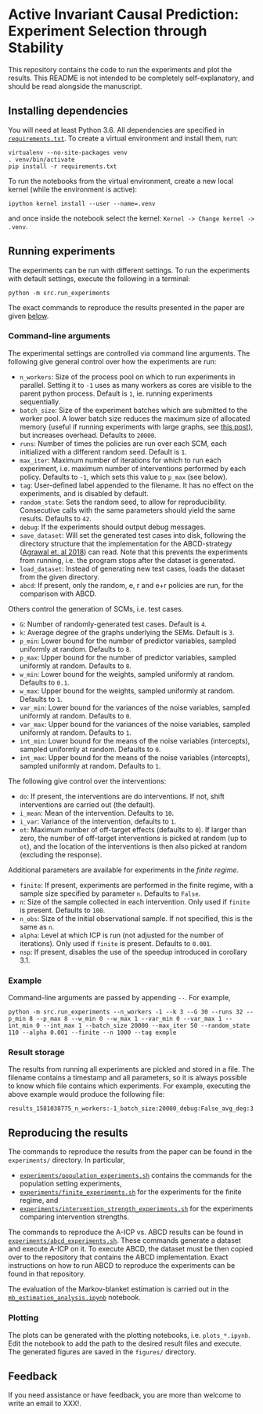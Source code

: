 # Active Invariant Causal Prediction: Experiment Selection through Stability

This repository contains the code to run the experiments and plot the results. This README is not intended to be completely self-explanatory, and should be read alongside the manuscript.

## Installing dependencies

You will need at least Python 3.6. All dependencies are specified in [`requirements.txt`](requirements.txt). To create a virtual environment and install them, run:

```
virtualenv --no-site-packages venv
. venv/bin/activate
pip install -r requirements.txt
```

To run the notebooks from the virtual environment, create a new local kernel (while the environment is active):

```
ipython kernel install --user --name=.venv
```

and once inside the notebook select the kernel: `Kernel -> Change kernel -> .venv`.

## Running experiments

The experiments can be run with different settings. To run the experiments with default settings, execute the following in a terminal:

```
python -m src.run_experiments
```

The exact commands to reproduce the results presented in the paper are given [below](#rep).

### Command-line arguments

The experimental settings are controlled via command line arguments. The following give general control over how the experiments are run:

- `n_workers`: Size of the process pool on which to run experiments in parallel. Setting it to `-1` uses as many workers as cores are visible to the parent python process. Default is `1`, ie. running experiments sequentially.
- `batch_size`: Size of the experiment batches which are submitted to the worker pool. A lower batch size reduces the maximum size of allocated memory (useful if running experiments with large graphs, see [this post](https://stackoverflow.com/questions/26520781/multiprocessing-pool-whats-the-difference-between-map-async-and-imap)), but increases overhead. Defaults to `20000`.
- `runs`: Number of times the policies are run over each SCM, each initialized with a different random seed. Default is `1`.
- `max_iter`: Maximum number of iterations for which to run each experiment, i.e. maximum number of interventions performed by each policy. Defaults to `-1`, which sets this value to `p_max` (see below).
- `tag`: User-defined label appended to the filename. It has no effect on the experiments, and is disabled by default.
- `random_state`: Sets the random seed, to allow for reproducibility. Consecutive calls with the same parameters should yield the same results. Defaults to `42`.
- `debug`: If the experiments should output debug messages.
- `save_dataset`: Will set the generated test cases into disk, following the directory structure that the implementation for the ABCD-strategy ([Agrawal et. al 2018](https://arxiv.org/abs/1902.10347)) can read. Note that this prevents the experiments from running, i.e. the program stops after the dataset is generated.
- `load_dataset`: Instead of generating new test cases, loads the dataset from the given directory.
- `abcd`: If present, only the random, e, r and e+r policies are run, for the comparison with ABCD.

Others control the generation of SCMs, i.e. test cases.

- `G`: Number of randomly-generated test cases. Default is `4`.
- `k`: Average degree of the graphs underlying the SEMs. Default is `3`.
- `p_min`: Lower bound for the number of predictor variables, sampled uniformly at random. Defaults to `8`.
- `p_max`: Upper bound for the number of predictor variables, sampled uniformly at random. Defaults to `8`.
- `w_min`: Lower bound for the weights, sampled uniformly at random. Defaults to `0.1`.
- `w_max`: Upper bound for the weights, sampled uniformly at random. Defaults to `1`.
- `var_min`: Lower bound for the variances of the noise variables, sampled uniformly at random. Defaults to `0`.
- `var_max`: Upper bound for the variances of the noise variables, sampled uniformly at random. Defaults to `1`.
- `int_min`: Lower bound for the means of the noise variables (intercepts), sampled uniformly at random. Defaults to `0`.
- `int_max`: Upper bound for the means of the noise variables (intercepts), sampled uniformly at random. Defaults to `1`.

The following give control over the interventions:
- `do`: If present, the interventions are do interventions. If not, shift interventions are carried out (the default).
- `i_mean`: Mean of the intervention. Defaults to `10`.
- `i_var`: Variance of the intervention, defaults to `1`.
- `ot`: Maximum number of off-target effects (defaults to `0`). If larger than zero, the number of off-target interventions is picked at random (up to `ot`), and the location of the interventions is then also picked at random (excluding the response).

Additional parameters are available for experiments in the *finite regime*.

- `finite`: If present, experiments are performed in the finite regime, with a sample size specified by parameter `n`. Defaults to `False`.
- `n`: Size of the sample collected in each intervention. Only used if `finite` is present. Defaults to `100`.
- `n_obs`: Size of the initial observational sample. If not specified, this is the same as `n`.
- `alpha`: Level at which ICP is run (not adjusted for the number of iterations). Only used if `finite` is present. Defaults to `0.001`.
- `nsp`: If present, disables the use of the speedup introduced in corollary 3.1.

### Example

Command-line arguments are passed by appending `--`. For example,

```
python -m src.run_experiments --n_workers -1 --k 3 --G 30 --runs 32 --p_min 8 --p_max 8 --w_min 0 --w_max 1 --var_min 0 --var_max 1 --int_min 0 --int_max 1 --batch_size 20000 --max_iter 50 --random_state 110 --alpha 0.001 --finite --n 1000 --tag exmple
```

### Result storage

The results from running all experiments are pickled and stored in a file. The filename contains a timestamp and all parameters, so it is always possible to know which file contains which experiments. For example, executing the above example would produce the following file:

```
results_1581038775_n_workers:-1_batch_size:20000_debug:False_avg_deg:3.0_G:30_runs:32_p_min:8_p_max:8_w_min:0.0_w_max:1.0_var_min:0_var_max:1.0_int_min:0.0_int_max:1.0_random_state:110_finite:True_max_iter:50_n:10_alpha:0.001_tag:exmple.pickle
```

## Reproducing the results<a name="rep"></a>

The commands to reproduce the results from the paper can be found in the `experiments/` directory. In particular,

- [`experiments/population_experiments.sh`](experiments/population_experiments.sh) contains the commands for the population setting experiments,
- [`experiments/finite_experiments.sh`](experiments/finite_experiments.sh) for the experiments for the finite regime, and
- [`experiments/intervention_strength_experiments.sh`](experiments/intervention_strength_experiments.sh) for the experiments comparing intervention strengths.

The commands to reproduce the A-ICP vs. ABCD results can be found in [`experiments/abcd_experiments.sh`](experiments/abcd_experiments.sh). These commands generate a dataset and execute A-ICP on it. To execute ABCD, the dataset must be then copied over to the repository that contains the ABCD implementation. Exact instructions on how to run ABCD to reproduce the experiments can be found in that repository.

The evaluation of the Markov-blanket estimation is carried out in the [`mb_estimation_analysis.ipynb`](mb_estimation_analysis.ipynb) notebook.

### Plotting

The plots can be generated with the plotting notebooks, i.e. `plots_*.ipynb`. Edit the notebook to add the path to the desired result files and execute. The generated figures are saved in the `figures/` directory.

## Feedback

If you need assistance or have feedback, you are more than welcome to write an email to XXX!.

